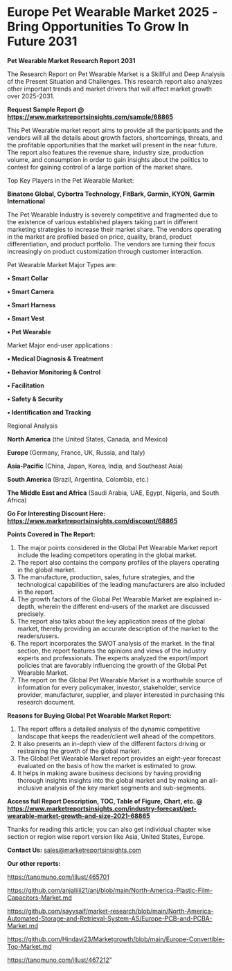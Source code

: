  # Europe Pet Wearable Market 2025 -Bring Opportunities To Grow In Future 2031

<strong>Pet Wearable Market Research Report 2031</strong>

The Research Report on Pet Wearable Market is a Skillful and Deep Analysis of the Present Situation and Challenges. This research report also analyzes other important trends and market drivers that will affect market growth over 2025-2031.

<strong>Request Sample Report @ <a href=https://www.marketreportsinsights.com/sample/68865>https://www.marketreportsinsights.com/sample/68865</a></strong>

This Pet Wearable market report aims to provide all the participants and the vendors will all the details about growth factors, shortcomings, threats, and the profitable opportunities that the market will present in the near future. The report also features the revenue share, industry size, production volume, and consumption in order to gain insights about the politics to contest for gaining control of a large portion of the market share.

Top Key Players in the Pet Wearable Market:

<strong>Binatone Global, Cybortra Technology, FitBark, Garmin, KYON, Garmin International</strong>

The Pet Wearable Industry is severely competitive and fragmented due to the existence of various established players taking part in different marketing strategies to increase their market share. The vendors operating in the market are profiled based on price, quality, brand, product differentiation, and product portfolio. The vendors are turning their focus increasingly on product customization through customer interaction.

Pet Wearable Market Major Types are:

<strong>• Smart Collar

• Smart Camera

• Smart Harness

• Smart Vest

• Pet Wearable</strong>

Market Major end-user applications :

<strong>• Medical Diagnosis & Treatment

• Behavior Monitoring & Control

• Facilitation

• Safety & Security

• Identification and Tracking</strong>

Regional Analysis

</u><strong><b>North America</b></strong> (the United States, Canada, and Mexico)

<strong><b>Europe </b></strong>(Germany, France, UK, Russia, and Italy)

<strong><b>Asia-Pacific</b></strong> (China, Japan, Korea, India, and Southeast Asia)

<strong><b>South America</b></strong> (Brazil, Argentina, Colombia, etc.)

<strong><b>The Middle East and Africa</b></strong> (Saudi Arabia, UAE, Egypt, Nigeria, and South Africa)

<strong>Go For Interesting Discount Here: <a href=https://www.marketreportsinsights.com/discount/68865>https://www.marketreportsinsights.com/discount/68865</a></strong>

<strong>Points Covered in The Report:</strong>
<ol>
  <li>The major points considered in the Global Pet Wearable Market report include the leading competitors operating in the global market.</li>
  <li>The report also contains the company profiles of the players operating in the global market.</li>
  <li>The manufacture, production, sales, future strategies, and the technological capabilities of the leading manufacturers are also included in the report.</li>
  <li>The growth factors of the Global Pet Wearable Market are explained in-depth, wherein the different end-users of the market are discussed precisely.</li>
  <li>The report also talks about the key application areas of the global market, thereby providing an accurate description of the market to the readers/users.</li>
  <li>The report incorporates the SWOT analysis of the market. In the final section, the report features the opinions and views of the industry experts and professionals. The experts analyzed the export/import policies that are favorably influencing the growth of the Global Pet Wearable Market.</li>
  <li>The report on the Global Pet Wearable Market is a worthwhile source of information for every policymaker, investor, stakeholder, service provider, manufacturer, supplier, and player interested in purchasing this research document.</li>
</ol>
<strong>Reasons for Buying Global Pet Wearable Market Report:</strong>

<ol>
  <li>The report offers a detailed analysis of the dynamic competitive landscape that keeps the reader/client well ahead of the competitors.</li>
  <li>It also presents an in-depth view of the different factors driving or restraining the growth of the global market.</li>
  <li>The Global Pet Wearable Market report provides an eight-year forecast evaluated on the basis of how the market is estimated to grow.</li>
  <li>It helps in making aware business decisions by having providing thorough insights insights into the global market and by making an all-inclusive analysis of the key market segments and sub-segments.</li>
</ol>
<strong>Access full Report Description, TOC, Table of Figure, Chart, etc. @ <a href=https://www.marketreportsinsights.com/industry-forecast/pet-wearable-market-growth-and-size-2021-68865>https://www.marketreportsinsights.com/industry-forecast/pet-wearable-market-growth-and-size-2021-68865</a></strong>


Thanks for reading this article; you can also get individual chapter wise section or region wise report version like Asia, United States, Europe.

<strong>Contact Us:</strong>
sales@marketreportsinsights.com

<strong>Our other reports:</strong>

<a href=https://tanomuno.com/illust/465701>https://tanomuno.com/illust/465701</a>

<a href=https://github.com/anjaliiii21/anj/blob/main/North-America-Plastic-Film-Capacitors-Market.md>https://github.com/anjaliiii21/anj/blob/main/North-America-Plastic-Film-Capacitors-Market.md</a>

<a href=https://github.com/sayysaif/market-research/blob/main/North-America-Automated-Storage-and-Retrieval-System-AS/Europe-PCB-and-PCBA-Market.md>https://github.com/sayysaif/market-research/blob/main/North-America-Automated-Storage-and-Retrieval-System-AS/Europe-PCB-and-PCBA-Market.md</a>

<a href=https://github.com/Hindavi23/Marketgrowth/blob/main/Europe-Convertible-Top-Market.md>https://github.com/Hindavi23/Marketgrowth/blob/main/Europe-Convertible-Top-Market.md</a>

<a href=https://tanomuno.com/illust/467212>https://tanomuno.com/illust/467212</a>"
